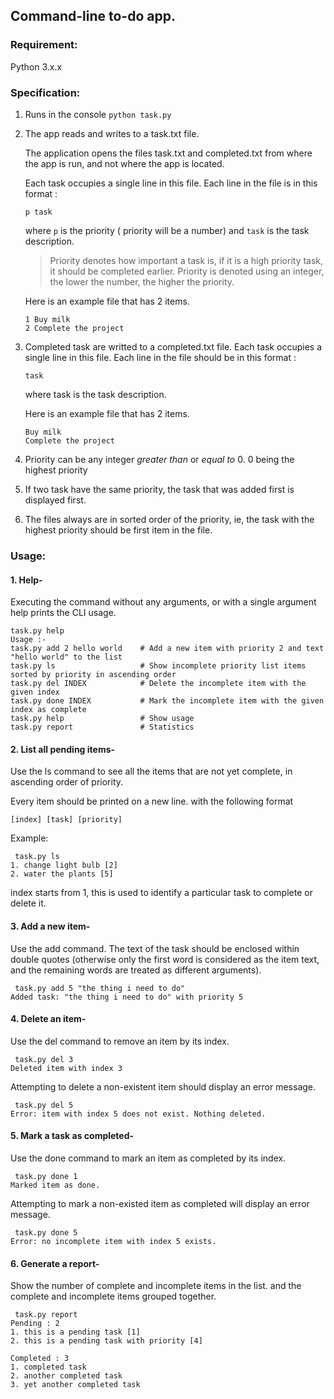 ## Command-line to-do app.

### Requirement:
Python 3.x.x

### Specification:

1. Runs in the console
    `python task.py`

2. The app reads and writes to a task.txt file.

    The application opens the files task.txt and completed.txt from where the app is run, and not where the app is located.

    Each task occupies a single line in this file. Each line in the file is in this format :

   ```
   p task
   ```
   
   where `p` is the priority ( priority will be a number) and `task` is the task description.

   > Priority denotes how important a task is, if it is a high priority task, it should be completed earlier. Priority is denoted using an integer, the lower the number, the higher the priority.

   Here is an example file that has 2 items.

   ```
   1 Buy milk
   2 Complete the project
   ```


3. Completed task are writted to a completed.txt file. Each task occupies a single line in this file. Each line in the file should be in this format :

   ```
   task
   ```

   where task is the task description.

   Here is an example file that has 2 items.

   ```
   Buy milk
   Complete the project
   ```


4. Priority can be any integer _greater than_ or _equal to_ 0. 0 being the highest priority

5. If two task have the same priority, the task that was added first is displayed first.

6. The files always are in sorted order of the priority, ie, the task with the highest priority should be first item in the file.

### Usage:


#### 1. Help-

Executing the command without any arguments, or with a single argument help prints the CLI usage.

```
task.py help
Usage :-
task.py add 2 hello world    # Add a new item with priority 2 and text "hello world" to the list
task.py ls                   # Show incomplete priority list items sorted by priority in ascending order
task.py del INDEX            # Delete the incomplete item with the given index
task.py done INDEX           # Mark the incomplete item with the given index as complete
task.py help                 # Show usage
task.py report               # Statistics
```

#### 2. List all pending items-

Use the ls command to see all the items that are not yet complete, in ascending order of priority.

Every item should be printed on a new line. with the following format

```
[index] [task] [priority]
```

Example:

```
 task.py ls
1. change light bulb [2]
2. water the plants [5]
```

index starts from 1, this is used to identify a particular task to complete or delete it.

#### 3. Add a new item-

Use the add command. The text of the task should be enclosed within double quotes (otherwise only the first word is considered as the item text, and the remaining words are treated as different arguments).

```
 task.py add 5 "the thing i need to do"
Added task: "the thing i need to do" with priority 5
```

#### 4. Delete an item-

Use the del command to remove an item by its index.

```
 task.py del 3
Deleted item with index 3
```

Attempting to delete a non-existent item should display an error message.

```
 task.py del 5
Error: item with index 5 does not exist. Nothing deleted.
```

#### 5. Mark a task as completed-

Use the done command to mark an item as completed by its index.

```
 task.py done 1
Marked item as done.
```

Attempting to mark a non-existed item as completed will display an error message.

```
 task.py done 5
Error: no incomplete item with index 5 exists.
```

#### 6. Generate a report-

Show the number of complete and incomplete items in the list. and the complete and incomplete items grouped together.

```
 task.py report
Pending : 2
1. this is a pending task [1]
2. this is a pending task with priority [4]

Completed : 3
1. completed task
2. another completed task
3. yet another completed task
```
